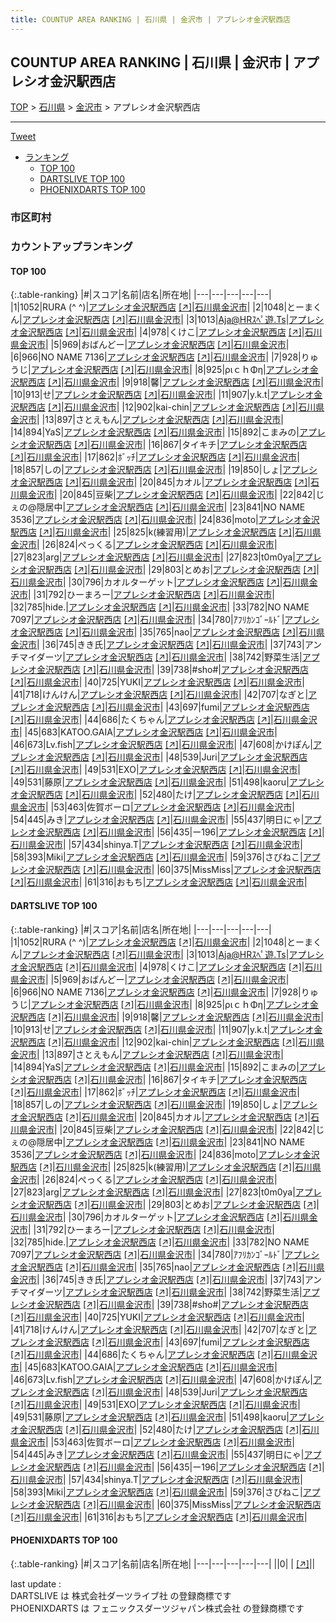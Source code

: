 ```yaml
---
title: COUNTUP AREA RANKING | 石川県 | 金沢市 | アプレシオ金沢駅西店
---
```

## COUNTUP AREA RANKING | 石川県 | 金沢市 | アプレシオ金沢駅西店

[TOP](/darts/rank/) > [石川県](/darts/rank/石川県/) > [金沢市](/darts/rank/石川県/金沢市/) > アプレシオ金沢駅西店

___

<a href="https://twitter.com/share?ref_src=twsrc%5Etfw" data-text="COUNTUP AREA RANKING | 石川県金沢市アプレシオ金沢駅西店" class="twitter-share-button" data-hashtags="DARTSLIVE,PHOENIXDARTS,darts,ダーツ" data-show-count="false">Tweet</a>

* [ランキング](#カウントアップランキング)
    * [TOP 100](#top-100)
    * [DARTSLIVE TOP 100](#dartslive-top-100)
    * [PHOENIXDARTS TOP 100](#phoenixdarts-top-100)

### 市区町村

<ul>

</ul>

### カウントアップランキング

#### TOP 100



{:.table-ranking}
|#|スコア|名前|店名|所在地|
|---|---|---|---|---|
|1|1052|<span class="rank-name-dl">RURA (^ ^)</span>|<a href="/darts/rank/shops/be9e0d0512ffbcfff454cb89828a1cfe.html">アプレシオ金沢駅西店</a> <a href="https://search.dartslive.com/jp/shop/be9e0d0512ffbcfff454cb89828a1cfe">[↗]</a>|<a href="/darts/rank/石川県/金沢市">石川県金沢市</a>|
|2|1048|<span class="rank-name-dl">とーまくん</span>|<a href="/darts/rank/shops/be9e0d0512ffbcfff454cb89828a1cfe.html">アプレシオ金沢駅西店</a> <a href="https://search.dartslive.com/jp/shop/be9e0d0512ffbcfff454cb89828a1cfe">[↗]</a>|<a href="/darts/rank/石川県/金沢市">石川県金沢市</a>|
|3|1013|<span class="rank-name-dl">Aja@HRｽﾍﾟ遊.Ts</span>|<a href="/darts/rank/shops/be9e0d0512ffbcfff454cb89828a1cfe.html">アプレシオ金沢駅西店</a> <a href="https://search.dartslive.com/jp/shop/be9e0d0512ffbcfff454cb89828a1cfe">[↗]</a>|<a href="/darts/rank/石川県/金沢市">石川県金沢市</a>|
|4|978|<span class="rank-name-dl">くけこ</span>|<a href="/darts/rank/shops/be9e0d0512ffbcfff454cb89828a1cfe.html">アプレシオ金沢駅西店</a> <a href="https://search.dartslive.com/jp/shop/be9e0d0512ffbcfff454cb89828a1cfe">[↗]</a>|<a href="/darts/rank/石川県/金沢市">石川県金沢市</a>|
|5|969|<span class="rank-name-dl">おばんどー</span>|<a href="/darts/rank/shops/be9e0d0512ffbcfff454cb89828a1cfe.html">アプレシオ金沢駅西店</a> <a href="https://search.dartslive.com/jp/shop/be9e0d0512ffbcfff454cb89828a1cfe">[↗]</a>|<a href="/darts/rank/石川県/金沢市">石川県金沢市</a>|
|6|966|<span class="rank-name-dl">NO NAME 7136</span>|<a href="/darts/rank/shops/be9e0d0512ffbcfff454cb89828a1cfe.html">アプレシオ金沢駅西店</a> <a href="https://search.dartslive.com/jp/shop/be9e0d0512ffbcfff454cb89828a1cfe">[↗]</a>|<a href="/darts/rank/石川県/金沢市">石川県金沢市</a>|
|7|928|<span class="rank-name-dl">りゅうじ</span>|<a href="/darts/rank/shops/be9e0d0512ffbcfff454cb89828a1cfe.html">アプレシオ金沢駅西店</a> <a href="https://search.dartslive.com/jp/shop/be9e0d0512ffbcfff454cb89828a1cfe">[↗]</a>|<a href="/darts/rank/石川県/金沢市">石川県金沢市</a>|
|8|925|<span class="rank-name-dl">ριｃｈΦη</span>|<a href="/darts/rank/shops/be9e0d0512ffbcfff454cb89828a1cfe.html">アプレシオ金沢駅西店</a> <a href="https://search.dartslive.com/jp/shop/be9e0d0512ffbcfff454cb89828a1cfe">[↗]</a>|<a href="/darts/rank/石川県/金沢市">石川県金沢市</a>|
|9|918|<span class="rank-name-dl">馨</span>|<a href="/darts/rank/shops/be9e0d0512ffbcfff454cb89828a1cfe.html">アプレシオ金沢駅西店</a> <a href="https://search.dartslive.com/jp/shop/be9e0d0512ffbcfff454cb89828a1cfe">[↗]</a>|<a href="/darts/rank/石川県/金沢市">石川県金沢市</a>|
|10|913|<span class="rank-name-dl">せ</span>|<a href="/darts/rank/shops/be9e0d0512ffbcfff454cb89828a1cfe.html">アプレシオ金沢駅西店</a> <a href="https://search.dartslive.com/jp/shop/be9e0d0512ffbcfff454cb89828a1cfe">[↗]</a>|<a href="/darts/rank/石川県/金沢市">石川県金沢市</a>|
|11|907|<span class="rank-name-dl">y.k.t</span>|<a href="/darts/rank/shops/be9e0d0512ffbcfff454cb89828a1cfe.html">アプレシオ金沢駅西店</a> <a href="https://search.dartslive.com/jp/shop/be9e0d0512ffbcfff454cb89828a1cfe">[↗]</a>|<a href="/darts/rank/石川県/金沢市">石川県金沢市</a>|
|12|902|<span class="rank-name-dl">kai-chin</span>|<a href="/darts/rank/shops/be9e0d0512ffbcfff454cb89828a1cfe.html">アプレシオ金沢駅西店</a> <a href="https://search.dartslive.com/jp/shop/be9e0d0512ffbcfff454cb89828a1cfe">[↗]</a>|<a href="/darts/rank/石川県/金沢市">石川県金沢市</a>|
|13|897|<span class="rank-name-dl">さとえもん</span>|<a href="/darts/rank/shops/be9e0d0512ffbcfff454cb89828a1cfe.html">アプレシオ金沢駅西店</a> <a href="https://search.dartslive.com/jp/shop/be9e0d0512ffbcfff454cb89828a1cfe">[↗]</a>|<a href="/darts/rank/石川県/金沢市">石川県金沢市</a>|
|14|894|<span class="rank-name-dl">YaS</span>|<a href="/darts/rank/shops/be9e0d0512ffbcfff454cb89828a1cfe.html">アプレシオ金沢駅西店</a> <a href="https://search.dartslive.com/jp/shop/be9e0d0512ffbcfff454cb89828a1cfe">[↗]</a>|<a href="/darts/rank/石川県/金沢市">石川県金沢市</a>|
|15|892|<span class="rank-name-dl">こまみの</span>|<a href="/darts/rank/shops/be9e0d0512ffbcfff454cb89828a1cfe.html">アプレシオ金沢駅西店</a> <a href="https://search.dartslive.com/jp/shop/be9e0d0512ffbcfff454cb89828a1cfe">[↗]</a>|<a href="/darts/rank/石川県/金沢市">石川県金沢市</a>|
|16|867|<span class="rank-name-dl">タイキチ</span>|<a href="/darts/rank/shops/be9e0d0512ffbcfff454cb89828a1cfe.html">アプレシオ金沢駅西店</a> <a href="https://search.dartslive.com/jp/shop/be9e0d0512ffbcfff454cb89828a1cfe">[↗]</a>|<a href="/darts/rank/石川県/金沢市">石川県金沢市</a>|
|17|862|<span class="rank-name-dl">ﾎﾞｯﾁ</span>|<a href="/darts/rank/shops/be9e0d0512ffbcfff454cb89828a1cfe.html">アプレシオ金沢駅西店</a> <a href="https://search.dartslive.com/jp/shop/be9e0d0512ffbcfff454cb89828a1cfe">[↗]</a>|<a href="/darts/rank/石川県/金沢市">石川県金沢市</a>|
|18|857|<span class="rank-name-dl">しの</span>|<a href="/darts/rank/shops/be9e0d0512ffbcfff454cb89828a1cfe.html">アプレシオ金沢駅西店</a> <a href="https://search.dartslive.com/jp/shop/be9e0d0512ffbcfff454cb89828a1cfe">[↗]</a>|<a href="/darts/rank/石川県/金沢市">石川県金沢市</a>|
|19|850|<span class="rank-name-dl">しょ</span>|<a href="/darts/rank/shops/be9e0d0512ffbcfff454cb89828a1cfe.html">アプレシオ金沢駅西店</a> <a href="https://search.dartslive.com/jp/shop/be9e0d0512ffbcfff454cb89828a1cfe">[↗]</a>|<a href="/darts/rank/石川県/金沢市">石川県金沢市</a>|
|20|845|<span class="rank-name-dl">カオル</span>|<a href="/darts/rank/shops/be9e0d0512ffbcfff454cb89828a1cfe.html">アプレシオ金沢駅西店</a> <a href="https://search.dartslive.com/jp/shop/be9e0d0512ffbcfff454cb89828a1cfe">[↗]</a>|<a href="/darts/rank/石川県/金沢市">石川県金沢市</a>|
|20|845|<span class="rank-name-dl">豆柴</span>|<a href="/darts/rank/shops/be9e0d0512ffbcfff454cb89828a1cfe.html">アプレシオ金沢駅西店</a> <a href="https://search.dartslive.com/jp/shop/be9e0d0512ffbcfff454cb89828a1cfe">[↗]</a>|<a href="/darts/rank/石川県/金沢市">石川県金沢市</a>|
|22|842|<span class="rank-name-dl">じぇの@隠居中</span>|<a href="/darts/rank/shops/be9e0d0512ffbcfff454cb89828a1cfe.html">アプレシオ金沢駅西店</a> <a href="https://search.dartslive.com/jp/shop/be9e0d0512ffbcfff454cb89828a1cfe">[↗]</a>|<a href="/darts/rank/石川県/金沢市">石川県金沢市</a>|
|23|841|<span class="rank-name-dl">NO NAME 3536</span>|<a href="/darts/rank/shops/be9e0d0512ffbcfff454cb89828a1cfe.html">アプレシオ金沢駅西店</a> <a href="https://search.dartslive.com/jp/shop/be9e0d0512ffbcfff454cb89828a1cfe">[↗]</a>|<a href="/darts/rank/石川県/金沢市">石川県金沢市</a>|
|24|836|<span class="rank-name-dl">moto</span>|<a href="/darts/rank/shops/be9e0d0512ffbcfff454cb89828a1cfe.html">アプレシオ金沢駅西店</a> <a href="https://search.dartslive.com/jp/shop/be9e0d0512ffbcfff454cb89828a1cfe">[↗]</a>|<a href="/darts/rank/石川県/金沢市">石川県金沢市</a>|
|25|825|<span class="rank-name-dl">k(練習用)</span>|<a href="/darts/rank/shops/be9e0d0512ffbcfff454cb89828a1cfe.html">アプレシオ金沢駅西店</a> <a href="https://search.dartslive.com/jp/shop/be9e0d0512ffbcfff454cb89828a1cfe">[↗]</a>|<a href="/darts/rank/石川県/金沢市">石川県金沢市</a>|
|26|824|<span class="rank-name-dl">ぺっくる</span>|<a href="/darts/rank/shops/be9e0d0512ffbcfff454cb89828a1cfe.html">アプレシオ金沢駅西店</a> <a href="https://search.dartslive.com/jp/shop/be9e0d0512ffbcfff454cb89828a1cfe">[↗]</a>|<a href="/darts/rank/石川県/金沢市">石川県金沢市</a>|
|27|823|<span class="rank-name-dl">arg</span>|<a href="/darts/rank/shops/be9e0d0512ffbcfff454cb89828a1cfe.html">アプレシオ金沢駅西店</a> <a href="https://search.dartslive.com/jp/shop/be9e0d0512ffbcfff454cb89828a1cfe">[↗]</a>|<a href="/darts/rank/石川県/金沢市">石川県金沢市</a>|
|27|823|<span class="rank-name-dl">t0m0ya</span>|<a href="/darts/rank/shops/be9e0d0512ffbcfff454cb89828a1cfe.html">アプレシオ金沢駅西店</a> <a href="https://search.dartslive.com/jp/shop/be9e0d0512ffbcfff454cb89828a1cfe">[↗]</a>|<a href="/darts/rank/石川県/金沢市">石川県金沢市</a>|
|29|803|<span class="rank-name-dl">とめお</span>|<a href="/darts/rank/shops/be9e0d0512ffbcfff454cb89828a1cfe.html">アプレシオ金沢駅西店</a> <a href="https://search.dartslive.com/jp/shop/be9e0d0512ffbcfff454cb89828a1cfe">[↗]</a>|<a href="/darts/rank/石川県/金沢市">石川県金沢市</a>|
|30|796|<span class="rank-name-dl">カオルターゲット</span>|<a href="/darts/rank/shops/be9e0d0512ffbcfff454cb89828a1cfe.html">アプレシオ金沢駅西店</a> <a href="https://search.dartslive.com/jp/shop/be9e0d0512ffbcfff454cb89828a1cfe">[↗]</a>|<a href="/darts/rank/石川県/金沢市">石川県金沢市</a>|
|31|792|<span class="rank-name-dl">ひーまろー</span>|<a href="/darts/rank/shops/be9e0d0512ffbcfff454cb89828a1cfe.html">アプレシオ金沢駅西店</a> <a href="https://search.dartslive.com/jp/shop/be9e0d0512ffbcfff454cb89828a1cfe">[↗]</a>|<a href="/darts/rank/石川県/金沢市">石川県金沢市</a>|
|32|785|<span class="rank-name-dl">hide.</span>|<a href="/darts/rank/shops/be9e0d0512ffbcfff454cb89828a1cfe.html">アプレシオ金沢駅西店</a> <a href="https://search.dartslive.com/jp/shop/be9e0d0512ffbcfff454cb89828a1cfe">[↗]</a>|<a href="/darts/rank/石川県/金沢市">石川県金沢市</a>|
|33|782|<span class="rank-name-dl">NO NAME 7097</span>|<a href="/darts/rank/shops/be9e0d0512ffbcfff454cb89828a1cfe.html">アプレシオ金沢駅西店</a> <a href="https://search.dartslive.com/jp/shop/be9e0d0512ffbcfff454cb89828a1cfe">[↗]</a>|<a href="/darts/rank/石川県/金沢市">石川県金沢市</a>|
|34|780|<span class="rank-name-dl">ｱﾌﾘｶﾝｺﾞｰﾙﾄﾞ</span>|<a href="/darts/rank/shops/be9e0d0512ffbcfff454cb89828a1cfe.html">アプレシオ金沢駅西店</a> <a href="https://search.dartslive.com/jp/shop/be9e0d0512ffbcfff454cb89828a1cfe">[↗]</a>|<a href="/darts/rank/石川県/金沢市">石川県金沢市</a>|
|35|765|<span class="rank-name-dl">nao</span>|<a href="/darts/rank/shops/be9e0d0512ffbcfff454cb89828a1cfe.html">アプレシオ金沢駅西店</a> <a href="https://search.dartslive.com/jp/shop/be9e0d0512ffbcfff454cb89828a1cfe">[↗]</a>|<a href="/darts/rank/石川県/金沢市">石川県金沢市</a>|
|36|745|<span class="rank-name-dl">きき氏</span>|<a href="/darts/rank/shops/be9e0d0512ffbcfff454cb89828a1cfe.html">アプレシオ金沢駅西店</a> <a href="https://search.dartslive.com/jp/shop/be9e0d0512ffbcfff454cb89828a1cfe">[↗]</a>|<a href="/darts/rank/石川県/金沢市">石川県金沢市</a>|
|37|743|<span class="rank-name-dl">アンチマイダーツ</span>|<a href="/darts/rank/shops/be9e0d0512ffbcfff454cb89828a1cfe.html">アプレシオ金沢駅西店</a> <a href="https://search.dartslive.com/jp/shop/be9e0d0512ffbcfff454cb89828a1cfe">[↗]</a>|<a href="/darts/rank/石川県/金沢市">石川県金沢市</a>|
|38|742|<span class="rank-name-dl">野菜生活</span>|<a href="/darts/rank/shops/be9e0d0512ffbcfff454cb89828a1cfe.html">アプレシオ金沢駅西店</a> <a href="https://search.dartslive.com/jp/shop/be9e0d0512ffbcfff454cb89828a1cfe">[↗]</a>|<a href="/darts/rank/石川県/金沢市">石川県金沢市</a>|
|39|738|<span class="rank-name-dl">#sho#</span>|<a href="/darts/rank/shops/be9e0d0512ffbcfff454cb89828a1cfe.html">アプレシオ金沢駅西店</a> <a href="https://search.dartslive.com/jp/shop/be9e0d0512ffbcfff454cb89828a1cfe">[↗]</a>|<a href="/darts/rank/石川県/金沢市">石川県金沢市</a>|
|40|725|<span class="rank-name-dl">YUKI</span>|<a href="/darts/rank/shops/be9e0d0512ffbcfff454cb89828a1cfe.html">アプレシオ金沢駅西店</a> <a href="https://search.dartslive.com/jp/shop/be9e0d0512ffbcfff454cb89828a1cfe">[↗]</a>|<a href="/darts/rank/石川県/金沢市">石川県金沢市</a>|
|41|718|<span class="rank-name-dl">けんけん</span>|<a href="/darts/rank/shops/be9e0d0512ffbcfff454cb89828a1cfe.html">アプレシオ金沢駅西店</a> <a href="https://search.dartslive.com/jp/shop/be9e0d0512ffbcfff454cb89828a1cfe">[↗]</a>|<a href="/darts/rank/石川県/金沢市">石川県金沢市</a>|
|42|707|<span class="rank-name-dl">なぎと</span>|<a href="/darts/rank/shops/be9e0d0512ffbcfff454cb89828a1cfe.html">アプレシオ金沢駅西店</a> <a href="https://search.dartslive.com/jp/shop/be9e0d0512ffbcfff454cb89828a1cfe">[↗]</a>|<a href="/darts/rank/石川県/金沢市">石川県金沢市</a>|
|43|697|<span class="rank-name-dl">fumi</span>|<a href="/darts/rank/shops/be9e0d0512ffbcfff454cb89828a1cfe.html">アプレシオ金沢駅西店</a> <a href="https://search.dartslive.com/jp/shop/be9e0d0512ffbcfff454cb89828a1cfe">[↗]</a>|<a href="/darts/rank/石川県/金沢市">石川県金沢市</a>|
|44|686|<span class="rank-name-dl">たくちゃん</span>|<a href="/darts/rank/shops/be9e0d0512ffbcfff454cb89828a1cfe.html">アプレシオ金沢駅西店</a> <a href="https://search.dartslive.com/jp/shop/be9e0d0512ffbcfff454cb89828a1cfe">[↗]</a>|<a href="/darts/rank/石川県/金沢市">石川県金沢市</a>|
|45|683|<span class="rank-name-dl">KATOO.GAIA</span>|<a href="/darts/rank/shops/be9e0d0512ffbcfff454cb89828a1cfe.html">アプレシオ金沢駅西店</a> <a href="https://search.dartslive.com/jp/shop/be9e0d0512ffbcfff454cb89828a1cfe">[↗]</a>|<a href="/darts/rank/石川県/金沢市">石川県金沢市</a>|
|46|673|<span class="rank-name-dl">Lv.fish</span>|<a href="/darts/rank/shops/be9e0d0512ffbcfff454cb89828a1cfe.html">アプレシオ金沢駅西店</a> <a href="https://search.dartslive.com/jp/shop/be9e0d0512ffbcfff454cb89828a1cfe">[↗]</a>|<a href="/darts/rank/石川県/金沢市">石川県金沢市</a>|
|47|608|<span class="rank-name-dl">かけぽん</span>|<a href="/darts/rank/shops/be9e0d0512ffbcfff454cb89828a1cfe.html">アプレシオ金沢駅西店</a> <a href="https://search.dartslive.com/jp/shop/be9e0d0512ffbcfff454cb89828a1cfe">[↗]</a>|<a href="/darts/rank/石川県/金沢市">石川県金沢市</a>|
|48|539|<span class="rank-name-dl">Juri</span>|<a href="/darts/rank/shops/be9e0d0512ffbcfff454cb89828a1cfe.html">アプレシオ金沢駅西店</a> <a href="https://search.dartslive.com/jp/shop/be9e0d0512ffbcfff454cb89828a1cfe">[↗]</a>|<a href="/darts/rank/石川県/金沢市">石川県金沢市</a>|
|49|531|<span class="rank-name-dl">EXO</span>|<a href="/darts/rank/shops/be9e0d0512ffbcfff454cb89828a1cfe.html">アプレシオ金沢駅西店</a> <a href="https://search.dartslive.com/jp/shop/be9e0d0512ffbcfff454cb89828a1cfe">[↗]</a>|<a href="/darts/rank/石川県/金沢市">石川県金沢市</a>|
|49|531|<span class="rank-name-dl">藤原</span>|<a href="/darts/rank/shops/be9e0d0512ffbcfff454cb89828a1cfe.html">アプレシオ金沢駅西店</a> <a href="https://search.dartslive.com/jp/shop/be9e0d0512ffbcfff454cb89828a1cfe">[↗]</a>|<a href="/darts/rank/石川県/金沢市">石川県金沢市</a>|
|51|498|<span class="rank-name-dl">kaoru</span>|<a href="/darts/rank/shops/be9e0d0512ffbcfff454cb89828a1cfe.html">アプレシオ金沢駅西店</a> <a href="https://search.dartslive.com/jp/shop/be9e0d0512ffbcfff454cb89828a1cfe">[↗]</a>|<a href="/darts/rank/石川県/金沢市">石川県金沢市</a>|
|52|480|<span class="rank-name-dl">たけ</span>|<a href="/darts/rank/shops/be9e0d0512ffbcfff454cb89828a1cfe.html">アプレシオ金沢駅西店</a> <a href="https://search.dartslive.com/jp/shop/be9e0d0512ffbcfff454cb89828a1cfe">[↗]</a>|<a href="/darts/rank/石川県/金沢市">石川県金沢市</a>|
|53|463|<span class="rank-name-dl">佐賀ボーロ</span>|<a href="/darts/rank/shops/be9e0d0512ffbcfff454cb89828a1cfe.html">アプレシオ金沢駅西店</a> <a href="https://search.dartslive.com/jp/shop/be9e0d0512ffbcfff454cb89828a1cfe">[↗]</a>|<a href="/darts/rank/石川県/金沢市">石川県金沢市</a>|
|54|445|<span class="rank-name-dl">みき</span>|<a href="/darts/rank/shops/be9e0d0512ffbcfff454cb89828a1cfe.html">アプレシオ金沢駅西店</a> <a href="https://search.dartslive.com/jp/shop/be9e0d0512ffbcfff454cb89828a1cfe">[↗]</a>|<a href="/darts/rank/石川県/金沢市">石川県金沢市</a>|
|55|437|<span class="rank-name-dl">明日にゃ</span>|<a href="/darts/rank/shops/be9e0d0512ffbcfff454cb89828a1cfe.html">アプレシオ金沢駅西店</a> <a href="https://search.dartslive.com/jp/shop/be9e0d0512ffbcfff454cb89828a1cfe">[↗]</a>|<a href="/darts/rank/石川県/金沢市">石川県金沢市</a>|
|56|435|<span class="rank-name-dl">ー196</span>|<a href="/darts/rank/shops/be9e0d0512ffbcfff454cb89828a1cfe.html">アプレシオ金沢駅西店</a> <a href="https://search.dartslive.com/jp/shop/be9e0d0512ffbcfff454cb89828a1cfe">[↗]</a>|<a href="/darts/rank/石川県/金沢市">石川県金沢市</a>|
|57|434|<span class="rank-name-dl">shinya.T</span>|<a href="/darts/rank/shops/be9e0d0512ffbcfff454cb89828a1cfe.html">アプレシオ金沢駅西店</a> <a href="https://search.dartslive.com/jp/shop/be9e0d0512ffbcfff454cb89828a1cfe">[↗]</a>|<a href="/darts/rank/石川県/金沢市">石川県金沢市</a>|
|58|393|<span class="rank-name-dl">Miki</span>|<a href="/darts/rank/shops/be9e0d0512ffbcfff454cb89828a1cfe.html">アプレシオ金沢駅西店</a> <a href="https://search.dartslive.com/jp/shop/be9e0d0512ffbcfff454cb89828a1cfe">[↗]</a>|<a href="/darts/rank/石川県/金沢市">石川県金沢市</a>|
|59|376|<span class="rank-name-dl">さびねこ</span>|<a href="/darts/rank/shops/be9e0d0512ffbcfff454cb89828a1cfe.html">アプレシオ金沢駅西店</a> <a href="https://search.dartslive.com/jp/shop/be9e0d0512ffbcfff454cb89828a1cfe">[↗]</a>|<a href="/darts/rank/石川県/金沢市">石川県金沢市</a>|
|60|375|<span class="rank-name-dl">MissMiss</span>|<a href="/darts/rank/shops/be9e0d0512ffbcfff454cb89828a1cfe.html">アプレシオ金沢駅西店</a> <a href="https://search.dartslive.com/jp/shop/be9e0d0512ffbcfff454cb89828a1cfe">[↗]</a>|<a href="/darts/rank/石川県/金沢市">石川県金沢市</a>|
|61|316|<span class="rank-name-dl">おもち</span>|<a href="/darts/rank/shops/be9e0d0512ffbcfff454cb89828a1cfe.html">アプレシオ金沢駅西店</a> <a href="https://search.dartslive.com/jp/shop/be9e0d0512ffbcfff454cb89828a1cfe">[↗]</a>|<a href="/darts/rank/石川県/金沢市">石川県金沢市</a>|


#### DARTSLIVE TOP 100



{:.table-ranking}
|#|スコア|名前|店名|所在地|
|---|---|---|---|---|
|1|1052|<span class="rank-name-dl">RURA (^ ^)</span>|<a href="/darts/rank/shops/be9e0d0512ffbcfff454cb89828a1cfe.html">アプレシオ金沢駅西店</a> <a href="https://search.dartslive.com/jp/shop/be9e0d0512ffbcfff454cb89828a1cfe">[↗]</a>|<a href="/darts/rank/石川県/金沢市">石川県金沢市</a>|
|2|1048|<span class="rank-name-dl">とーまくん</span>|<a href="/darts/rank/shops/be9e0d0512ffbcfff454cb89828a1cfe.html">アプレシオ金沢駅西店</a> <a href="https://search.dartslive.com/jp/shop/be9e0d0512ffbcfff454cb89828a1cfe">[↗]</a>|<a href="/darts/rank/石川県/金沢市">石川県金沢市</a>|
|3|1013|<span class="rank-name-dl">Aja@HRｽﾍﾟ遊.Ts</span>|<a href="/darts/rank/shops/be9e0d0512ffbcfff454cb89828a1cfe.html">アプレシオ金沢駅西店</a> <a href="https://search.dartslive.com/jp/shop/be9e0d0512ffbcfff454cb89828a1cfe">[↗]</a>|<a href="/darts/rank/石川県/金沢市">石川県金沢市</a>|
|4|978|<span class="rank-name-dl">くけこ</span>|<a href="/darts/rank/shops/be9e0d0512ffbcfff454cb89828a1cfe.html">アプレシオ金沢駅西店</a> <a href="https://search.dartslive.com/jp/shop/be9e0d0512ffbcfff454cb89828a1cfe">[↗]</a>|<a href="/darts/rank/石川県/金沢市">石川県金沢市</a>|
|5|969|<span class="rank-name-dl">おばんどー</span>|<a href="/darts/rank/shops/be9e0d0512ffbcfff454cb89828a1cfe.html">アプレシオ金沢駅西店</a> <a href="https://search.dartslive.com/jp/shop/be9e0d0512ffbcfff454cb89828a1cfe">[↗]</a>|<a href="/darts/rank/石川県/金沢市">石川県金沢市</a>|
|6|966|<span class="rank-name-dl">NO NAME 7136</span>|<a href="/darts/rank/shops/be9e0d0512ffbcfff454cb89828a1cfe.html">アプレシオ金沢駅西店</a> <a href="https://search.dartslive.com/jp/shop/be9e0d0512ffbcfff454cb89828a1cfe">[↗]</a>|<a href="/darts/rank/石川県/金沢市">石川県金沢市</a>|
|7|928|<span class="rank-name-dl">りゅうじ</span>|<a href="/darts/rank/shops/be9e0d0512ffbcfff454cb89828a1cfe.html">アプレシオ金沢駅西店</a> <a href="https://search.dartslive.com/jp/shop/be9e0d0512ffbcfff454cb89828a1cfe">[↗]</a>|<a href="/darts/rank/石川県/金沢市">石川県金沢市</a>|
|8|925|<span class="rank-name-dl">ριｃｈΦη</span>|<a href="/darts/rank/shops/be9e0d0512ffbcfff454cb89828a1cfe.html">アプレシオ金沢駅西店</a> <a href="https://search.dartslive.com/jp/shop/be9e0d0512ffbcfff454cb89828a1cfe">[↗]</a>|<a href="/darts/rank/石川県/金沢市">石川県金沢市</a>|
|9|918|<span class="rank-name-dl">馨</span>|<a href="/darts/rank/shops/be9e0d0512ffbcfff454cb89828a1cfe.html">アプレシオ金沢駅西店</a> <a href="https://search.dartslive.com/jp/shop/be9e0d0512ffbcfff454cb89828a1cfe">[↗]</a>|<a href="/darts/rank/石川県/金沢市">石川県金沢市</a>|
|10|913|<span class="rank-name-dl">せ</span>|<a href="/darts/rank/shops/be9e0d0512ffbcfff454cb89828a1cfe.html">アプレシオ金沢駅西店</a> <a href="https://search.dartslive.com/jp/shop/be9e0d0512ffbcfff454cb89828a1cfe">[↗]</a>|<a href="/darts/rank/石川県/金沢市">石川県金沢市</a>|
|11|907|<span class="rank-name-dl">y.k.t</span>|<a href="/darts/rank/shops/be9e0d0512ffbcfff454cb89828a1cfe.html">アプレシオ金沢駅西店</a> <a href="https://search.dartslive.com/jp/shop/be9e0d0512ffbcfff454cb89828a1cfe">[↗]</a>|<a href="/darts/rank/石川県/金沢市">石川県金沢市</a>|
|12|902|<span class="rank-name-dl">kai-chin</span>|<a href="/darts/rank/shops/be9e0d0512ffbcfff454cb89828a1cfe.html">アプレシオ金沢駅西店</a> <a href="https://search.dartslive.com/jp/shop/be9e0d0512ffbcfff454cb89828a1cfe">[↗]</a>|<a href="/darts/rank/石川県/金沢市">石川県金沢市</a>|
|13|897|<span class="rank-name-dl">さとえもん</span>|<a href="/darts/rank/shops/be9e0d0512ffbcfff454cb89828a1cfe.html">アプレシオ金沢駅西店</a> <a href="https://search.dartslive.com/jp/shop/be9e0d0512ffbcfff454cb89828a1cfe">[↗]</a>|<a href="/darts/rank/石川県/金沢市">石川県金沢市</a>|
|14|894|<span class="rank-name-dl">YaS</span>|<a href="/darts/rank/shops/be9e0d0512ffbcfff454cb89828a1cfe.html">アプレシオ金沢駅西店</a> <a href="https://search.dartslive.com/jp/shop/be9e0d0512ffbcfff454cb89828a1cfe">[↗]</a>|<a href="/darts/rank/石川県/金沢市">石川県金沢市</a>|
|15|892|<span class="rank-name-dl">こまみの</span>|<a href="/darts/rank/shops/be9e0d0512ffbcfff454cb89828a1cfe.html">アプレシオ金沢駅西店</a> <a href="https://search.dartslive.com/jp/shop/be9e0d0512ffbcfff454cb89828a1cfe">[↗]</a>|<a href="/darts/rank/石川県/金沢市">石川県金沢市</a>|
|16|867|<span class="rank-name-dl">タイキチ</span>|<a href="/darts/rank/shops/be9e0d0512ffbcfff454cb89828a1cfe.html">アプレシオ金沢駅西店</a> <a href="https://search.dartslive.com/jp/shop/be9e0d0512ffbcfff454cb89828a1cfe">[↗]</a>|<a href="/darts/rank/石川県/金沢市">石川県金沢市</a>|
|17|862|<span class="rank-name-dl">ﾎﾞｯﾁ</span>|<a href="/darts/rank/shops/be9e0d0512ffbcfff454cb89828a1cfe.html">アプレシオ金沢駅西店</a> <a href="https://search.dartslive.com/jp/shop/be9e0d0512ffbcfff454cb89828a1cfe">[↗]</a>|<a href="/darts/rank/石川県/金沢市">石川県金沢市</a>|
|18|857|<span class="rank-name-dl">しの</span>|<a href="/darts/rank/shops/be9e0d0512ffbcfff454cb89828a1cfe.html">アプレシオ金沢駅西店</a> <a href="https://search.dartslive.com/jp/shop/be9e0d0512ffbcfff454cb89828a1cfe">[↗]</a>|<a href="/darts/rank/石川県/金沢市">石川県金沢市</a>|
|19|850|<span class="rank-name-dl">しょ</span>|<a href="/darts/rank/shops/be9e0d0512ffbcfff454cb89828a1cfe.html">アプレシオ金沢駅西店</a> <a href="https://search.dartslive.com/jp/shop/be9e0d0512ffbcfff454cb89828a1cfe">[↗]</a>|<a href="/darts/rank/石川県/金沢市">石川県金沢市</a>|
|20|845|<span class="rank-name-dl">カオル</span>|<a href="/darts/rank/shops/be9e0d0512ffbcfff454cb89828a1cfe.html">アプレシオ金沢駅西店</a> <a href="https://search.dartslive.com/jp/shop/be9e0d0512ffbcfff454cb89828a1cfe">[↗]</a>|<a href="/darts/rank/石川県/金沢市">石川県金沢市</a>|
|20|845|<span class="rank-name-dl">豆柴</span>|<a href="/darts/rank/shops/be9e0d0512ffbcfff454cb89828a1cfe.html">アプレシオ金沢駅西店</a> <a href="https://search.dartslive.com/jp/shop/be9e0d0512ffbcfff454cb89828a1cfe">[↗]</a>|<a href="/darts/rank/石川県/金沢市">石川県金沢市</a>|
|22|842|<span class="rank-name-dl">じぇの@隠居中</span>|<a href="/darts/rank/shops/be9e0d0512ffbcfff454cb89828a1cfe.html">アプレシオ金沢駅西店</a> <a href="https://search.dartslive.com/jp/shop/be9e0d0512ffbcfff454cb89828a1cfe">[↗]</a>|<a href="/darts/rank/石川県/金沢市">石川県金沢市</a>|
|23|841|<span class="rank-name-dl">NO NAME 3536</span>|<a href="/darts/rank/shops/be9e0d0512ffbcfff454cb89828a1cfe.html">アプレシオ金沢駅西店</a> <a href="https://search.dartslive.com/jp/shop/be9e0d0512ffbcfff454cb89828a1cfe">[↗]</a>|<a href="/darts/rank/石川県/金沢市">石川県金沢市</a>|
|24|836|<span class="rank-name-dl">moto</span>|<a href="/darts/rank/shops/be9e0d0512ffbcfff454cb89828a1cfe.html">アプレシオ金沢駅西店</a> <a href="https://search.dartslive.com/jp/shop/be9e0d0512ffbcfff454cb89828a1cfe">[↗]</a>|<a href="/darts/rank/石川県/金沢市">石川県金沢市</a>|
|25|825|<span class="rank-name-dl">k(練習用)</span>|<a href="/darts/rank/shops/be9e0d0512ffbcfff454cb89828a1cfe.html">アプレシオ金沢駅西店</a> <a href="https://search.dartslive.com/jp/shop/be9e0d0512ffbcfff454cb89828a1cfe">[↗]</a>|<a href="/darts/rank/石川県/金沢市">石川県金沢市</a>|
|26|824|<span class="rank-name-dl">ぺっくる</span>|<a href="/darts/rank/shops/be9e0d0512ffbcfff454cb89828a1cfe.html">アプレシオ金沢駅西店</a> <a href="https://search.dartslive.com/jp/shop/be9e0d0512ffbcfff454cb89828a1cfe">[↗]</a>|<a href="/darts/rank/石川県/金沢市">石川県金沢市</a>|
|27|823|<span class="rank-name-dl">arg</span>|<a href="/darts/rank/shops/be9e0d0512ffbcfff454cb89828a1cfe.html">アプレシオ金沢駅西店</a> <a href="https://search.dartslive.com/jp/shop/be9e0d0512ffbcfff454cb89828a1cfe">[↗]</a>|<a href="/darts/rank/石川県/金沢市">石川県金沢市</a>|
|27|823|<span class="rank-name-dl">t0m0ya</span>|<a href="/darts/rank/shops/be9e0d0512ffbcfff454cb89828a1cfe.html">アプレシオ金沢駅西店</a> <a href="https://search.dartslive.com/jp/shop/be9e0d0512ffbcfff454cb89828a1cfe">[↗]</a>|<a href="/darts/rank/石川県/金沢市">石川県金沢市</a>|
|29|803|<span class="rank-name-dl">とめお</span>|<a href="/darts/rank/shops/be9e0d0512ffbcfff454cb89828a1cfe.html">アプレシオ金沢駅西店</a> <a href="https://search.dartslive.com/jp/shop/be9e0d0512ffbcfff454cb89828a1cfe">[↗]</a>|<a href="/darts/rank/石川県/金沢市">石川県金沢市</a>|
|30|796|<span class="rank-name-dl">カオルターゲット</span>|<a href="/darts/rank/shops/be9e0d0512ffbcfff454cb89828a1cfe.html">アプレシオ金沢駅西店</a> <a href="https://search.dartslive.com/jp/shop/be9e0d0512ffbcfff454cb89828a1cfe">[↗]</a>|<a href="/darts/rank/石川県/金沢市">石川県金沢市</a>|
|31|792|<span class="rank-name-dl">ひーまろー</span>|<a href="/darts/rank/shops/be9e0d0512ffbcfff454cb89828a1cfe.html">アプレシオ金沢駅西店</a> <a href="https://search.dartslive.com/jp/shop/be9e0d0512ffbcfff454cb89828a1cfe">[↗]</a>|<a href="/darts/rank/石川県/金沢市">石川県金沢市</a>|
|32|785|<span class="rank-name-dl">hide.</span>|<a href="/darts/rank/shops/be9e0d0512ffbcfff454cb89828a1cfe.html">アプレシオ金沢駅西店</a> <a href="https://search.dartslive.com/jp/shop/be9e0d0512ffbcfff454cb89828a1cfe">[↗]</a>|<a href="/darts/rank/石川県/金沢市">石川県金沢市</a>|
|33|782|<span class="rank-name-dl">NO NAME 7097</span>|<a href="/darts/rank/shops/be9e0d0512ffbcfff454cb89828a1cfe.html">アプレシオ金沢駅西店</a> <a href="https://search.dartslive.com/jp/shop/be9e0d0512ffbcfff454cb89828a1cfe">[↗]</a>|<a href="/darts/rank/石川県/金沢市">石川県金沢市</a>|
|34|780|<span class="rank-name-dl">ｱﾌﾘｶﾝｺﾞｰﾙﾄﾞ</span>|<a href="/darts/rank/shops/be9e0d0512ffbcfff454cb89828a1cfe.html">アプレシオ金沢駅西店</a> <a href="https://search.dartslive.com/jp/shop/be9e0d0512ffbcfff454cb89828a1cfe">[↗]</a>|<a href="/darts/rank/石川県/金沢市">石川県金沢市</a>|
|35|765|<span class="rank-name-dl">nao</span>|<a href="/darts/rank/shops/be9e0d0512ffbcfff454cb89828a1cfe.html">アプレシオ金沢駅西店</a> <a href="https://search.dartslive.com/jp/shop/be9e0d0512ffbcfff454cb89828a1cfe">[↗]</a>|<a href="/darts/rank/石川県/金沢市">石川県金沢市</a>|
|36|745|<span class="rank-name-dl">きき氏</span>|<a href="/darts/rank/shops/be9e0d0512ffbcfff454cb89828a1cfe.html">アプレシオ金沢駅西店</a> <a href="https://search.dartslive.com/jp/shop/be9e0d0512ffbcfff454cb89828a1cfe">[↗]</a>|<a href="/darts/rank/石川県/金沢市">石川県金沢市</a>|
|37|743|<span class="rank-name-dl">アンチマイダーツ</span>|<a href="/darts/rank/shops/be9e0d0512ffbcfff454cb89828a1cfe.html">アプレシオ金沢駅西店</a> <a href="https://search.dartslive.com/jp/shop/be9e0d0512ffbcfff454cb89828a1cfe">[↗]</a>|<a href="/darts/rank/石川県/金沢市">石川県金沢市</a>|
|38|742|<span class="rank-name-dl">野菜生活</span>|<a href="/darts/rank/shops/be9e0d0512ffbcfff454cb89828a1cfe.html">アプレシオ金沢駅西店</a> <a href="https://search.dartslive.com/jp/shop/be9e0d0512ffbcfff454cb89828a1cfe">[↗]</a>|<a href="/darts/rank/石川県/金沢市">石川県金沢市</a>|
|39|738|<span class="rank-name-dl">#sho#</span>|<a href="/darts/rank/shops/be9e0d0512ffbcfff454cb89828a1cfe.html">アプレシオ金沢駅西店</a> <a href="https://search.dartslive.com/jp/shop/be9e0d0512ffbcfff454cb89828a1cfe">[↗]</a>|<a href="/darts/rank/石川県/金沢市">石川県金沢市</a>|
|40|725|<span class="rank-name-dl">YUKI</span>|<a href="/darts/rank/shops/be9e0d0512ffbcfff454cb89828a1cfe.html">アプレシオ金沢駅西店</a> <a href="https://search.dartslive.com/jp/shop/be9e0d0512ffbcfff454cb89828a1cfe">[↗]</a>|<a href="/darts/rank/石川県/金沢市">石川県金沢市</a>|
|41|718|<span class="rank-name-dl">けんけん</span>|<a href="/darts/rank/shops/be9e0d0512ffbcfff454cb89828a1cfe.html">アプレシオ金沢駅西店</a> <a href="https://search.dartslive.com/jp/shop/be9e0d0512ffbcfff454cb89828a1cfe">[↗]</a>|<a href="/darts/rank/石川県/金沢市">石川県金沢市</a>|
|42|707|<span class="rank-name-dl">なぎと</span>|<a href="/darts/rank/shops/be9e0d0512ffbcfff454cb89828a1cfe.html">アプレシオ金沢駅西店</a> <a href="https://search.dartslive.com/jp/shop/be9e0d0512ffbcfff454cb89828a1cfe">[↗]</a>|<a href="/darts/rank/石川県/金沢市">石川県金沢市</a>|
|43|697|<span class="rank-name-dl">fumi</span>|<a href="/darts/rank/shops/be9e0d0512ffbcfff454cb89828a1cfe.html">アプレシオ金沢駅西店</a> <a href="https://search.dartslive.com/jp/shop/be9e0d0512ffbcfff454cb89828a1cfe">[↗]</a>|<a href="/darts/rank/石川県/金沢市">石川県金沢市</a>|
|44|686|<span class="rank-name-dl">たくちゃん</span>|<a href="/darts/rank/shops/be9e0d0512ffbcfff454cb89828a1cfe.html">アプレシオ金沢駅西店</a> <a href="https://search.dartslive.com/jp/shop/be9e0d0512ffbcfff454cb89828a1cfe">[↗]</a>|<a href="/darts/rank/石川県/金沢市">石川県金沢市</a>|
|45|683|<span class="rank-name-dl">KATOO.GAIA</span>|<a href="/darts/rank/shops/be9e0d0512ffbcfff454cb89828a1cfe.html">アプレシオ金沢駅西店</a> <a href="https://search.dartslive.com/jp/shop/be9e0d0512ffbcfff454cb89828a1cfe">[↗]</a>|<a href="/darts/rank/石川県/金沢市">石川県金沢市</a>|
|46|673|<span class="rank-name-dl">Lv.fish</span>|<a href="/darts/rank/shops/be9e0d0512ffbcfff454cb89828a1cfe.html">アプレシオ金沢駅西店</a> <a href="https://search.dartslive.com/jp/shop/be9e0d0512ffbcfff454cb89828a1cfe">[↗]</a>|<a href="/darts/rank/石川県/金沢市">石川県金沢市</a>|
|47|608|<span class="rank-name-dl">かけぽん</span>|<a href="/darts/rank/shops/be9e0d0512ffbcfff454cb89828a1cfe.html">アプレシオ金沢駅西店</a> <a href="https://search.dartslive.com/jp/shop/be9e0d0512ffbcfff454cb89828a1cfe">[↗]</a>|<a href="/darts/rank/石川県/金沢市">石川県金沢市</a>|
|48|539|<span class="rank-name-dl">Juri</span>|<a href="/darts/rank/shops/be9e0d0512ffbcfff454cb89828a1cfe.html">アプレシオ金沢駅西店</a> <a href="https://search.dartslive.com/jp/shop/be9e0d0512ffbcfff454cb89828a1cfe">[↗]</a>|<a href="/darts/rank/石川県/金沢市">石川県金沢市</a>|
|49|531|<span class="rank-name-dl">EXO</span>|<a href="/darts/rank/shops/be9e0d0512ffbcfff454cb89828a1cfe.html">アプレシオ金沢駅西店</a> <a href="https://search.dartslive.com/jp/shop/be9e0d0512ffbcfff454cb89828a1cfe">[↗]</a>|<a href="/darts/rank/石川県/金沢市">石川県金沢市</a>|
|49|531|<span class="rank-name-dl">藤原</span>|<a href="/darts/rank/shops/be9e0d0512ffbcfff454cb89828a1cfe.html">アプレシオ金沢駅西店</a> <a href="https://search.dartslive.com/jp/shop/be9e0d0512ffbcfff454cb89828a1cfe">[↗]</a>|<a href="/darts/rank/石川県/金沢市">石川県金沢市</a>|
|51|498|<span class="rank-name-dl">kaoru</span>|<a href="/darts/rank/shops/be9e0d0512ffbcfff454cb89828a1cfe.html">アプレシオ金沢駅西店</a> <a href="https://search.dartslive.com/jp/shop/be9e0d0512ffbcfff454cb89828a1cfe">[↗]</a>|<a href="/darts/rank/石川県/金沢市">石川県金沢市</a>|
|52|480|<span class="rank-name-dl">たけ</span>|<a href="/darts/rank/shops/be9e0d0512ffbcfff454cb89828a1cfe.html">アプレシオ金沢駅西店</a> <a href="https://search.dartslive.com/jp/shop/be9e0d0512ffbcfff454cb89828a1cfe">[↗]</a>|<a href="/darts/rank/石川県/金沢市">石川県金沢市</a>|
|53|463|<span class="rank-name-dl">佐賀ボーロ</span>|<a href="/darts/rank/shops/be9e0d0512ffbcfff454cb89828a1cfe.html">アプレシオ金沢駅西店</a> <a href="https://search.dartslive.com/jp/shop/be9e0d0512ffbcfff454cb89828a1cfe">[↗]</a>|<a href="/darts/rank/石川県/金沢市">石川県金沢市</a>|
|54|445|<span class="rank-name-dl">みき</span>|<a href="/darts/rank/shops/be9e0d0512ffbcfff454cb89828a1cfe.html">アプレシオ金沢駅西店</a> <a href="https://search.dartslive.com/jp/shop/be9e0d0512ffbcfff454cb89828a1cfe">[↗]</a>|<a href="/darts/rank/石川県/金沢市">石川県金沢市</a>|
|55|437|<span class="rank-name-dl">明日にゃ</span>|<a href="/darts/rank/shops/be9e0d0512ffbcfff454cb89828a1cfe.html">アプレシオ金沢駅西店</a> <a href="https://search.dartslive.com/jp/shop/be9e0d0512ffbcfff454cb89828a1cfe">[↗]</a>|<a href="/darts/rank/石川県/金沢市">石川県金沢市</a>|
|56|435|<span class="rank-name-dl">ー196</span>|<a href="/darts/rank/shops/be9e0d0512ffbcfff454cb89828a1cfe.html">アプレシオ金沢駅西店</a> <a href="https://search.dartslive.com/jp/shop/be9e0d0512ffbcfff454cb89828a1cfe">[↗]</a>|<a href="/darts/rank/石川県/金沢市">石川県金沢市</a>|
|57|434|<span class="rank-name-dl">shinya.T</span>|<a href="/darts/rank/shops/be9e0d0512ffbcfff454cb89828a1cfe.html">アプレシオ金沢駅西店</a> <a href="https://search.dartslive.com/jp/shop/be9e0d0512ffbcfff454cb89828a1cfe">[↗]</a>|<a href="/darts/rank/石川県/金沢市">石川県金沢市</a>|
|58|393|<span class="rank-name-dl">Miki</span>|<a href="/darts/rank/shops/be9e0d0512ffbcfff454cb89828a1cfe.html">アプレシオ金沢駅西店</a> <a href="https://search.dartslive.com/jp/shop/be9e0d0512ffbcfff454cb89828a1cfe">[↗]</a>|<a href="/darts/rank/石川県/金沢市">石川県金沢市</a>|
|59|376|<span class="rank-name-dl">さびねこ</span>|<a href="/darts/rank/shops/be9e0d0512ffbcfff454cb89828a1cfe.html">アプレシオ金沢駅西店</a> <a href="https://search.dartslive.com/jp/shop/be9e0d0512ffbcfff454cb89828a1cfe">[↗]</a>|<a href="/darts/rank/石川県/金沢市">石川県金沢市</a>|
|60|375|<span class="rank-name-dl">MissMiss</span>|<a href="/darts/rank/shops/be9e0d0512ffbcfff454cb89828a1cfe.html">アプレシオ金沢駅西店</a> <a href="https://search.dartslive.com/jp/shop/be9e0d0512ffbcfff454cb89828a1cfe">[↗]</a>|<a href="/darts/rank/石川県/金沢市">石川県金沢市</a>|
|61|316|<span class="rank-name-dl">おもち</span>|<a href="/darts/rank/shops/be9e0d0512ffbcfff454cb89828a1cfe.html">アプレシオ金沢駅西店</a> <a href="https://search.dartslive.com/jp/shop/be9e0d0512ffbcfff454cb89828a1cfe">[↗]</a>|<a href="/darts/rank/石川県/金沢市">石川県金沢市</a>|


#### PHOENIXDARTS TOP 100



{:.table-ranking}
|#|スコア|名前|店名|所在地|
|---|---|---|---|---|
||0|<span class="rank-name-dl"> </span>|<a href="/darts/rank/shops/.html"></a> <a href="">[↗]</a>|<a href="/darts/rank//"></a>|


<div class="footer border-top border-gray-light mt-5 pt-3 text-right text-gray">
    last update : <span style="font-weight: italic" id="foot_last_modified"></span><br />
    DARTSLIVE は 株式会社ダーツライブ社 の登録商標です<br />
    PHOENIXDARTS は フェニックスダーツジャパン株式会社 の登録商標です<br />
</div>

<script src="https://cdnjs.cloudflare.com/ajax/libs/jquery.tablesorter/2.31.3/js/jquery.tablesorter.min.js" integrity="sha512-qzgd5cYSZcosqpzpn7zF2ZId8f/8CHmFKZ8j7mU4OUXTNRd5g+ZHBPsgKEwoqxCtdQvExE5LprwwPAgoicguNg==" crossorigin="anonymous" referrerpolicy="no-referrer"></script>
<link rel="stylesheet" href="https://cdnjs.cloudflare.com/ajax/libs/jquery.tablesorter/2.31.3/css/theme.default.min.css" integrity="sha512-wghhOJkjQX0Lh3NSWvNKeZ0ZpNn+SPVXX1Qyc9OCaogADktxrBiBdKGDoqVUOyhStvMBmJQ8ZdMHiR3wuEq8+w==" crossorigin="anonymous" referrerpolicy="no-referrer" />
<script>
$(function() {
    $(".table-ranking").tablesorter({sortList:[[0, 0]]});
    $("#foot_last_modified").text(formatDate(new Date(document.lastModified), 'yyyy-MM-dd HH:mm:ss'));
});
</script>

<script async src="https://platform.twitter.com/widgets.js" charset="utf-8"></script>